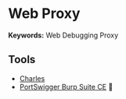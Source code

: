 # Web Proxy

**Keywords:** Web Debugging Proxy

## Tools

- [Charles](/charles.md)
- [PortSwigger Burp Suite CE](/portswigger/burp-suite/ce.md) 🌟
